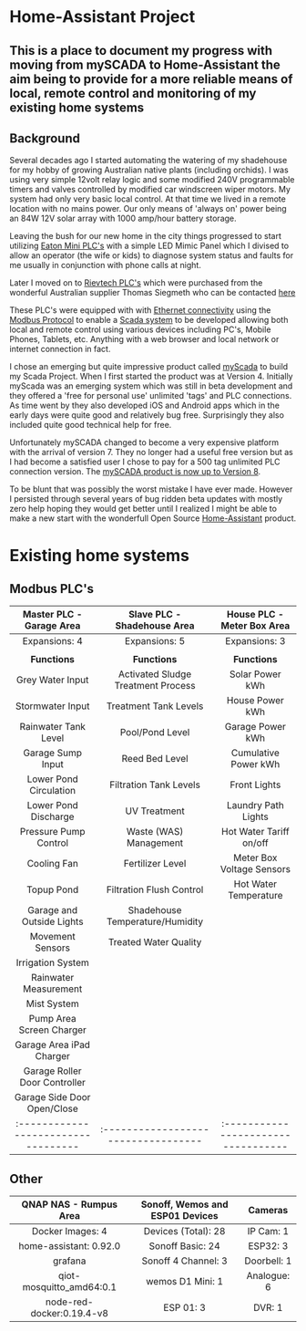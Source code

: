 # Home-Assistant Project

## This is a place to document my progress with moving from mySCADA to Home-Assistant the aim being to provide for a more reliable means of local, remote control and monitoring of my existing home systems

## Background

Several decades ago I started automating the watering of my shadehouse for my hobby of growing Australian native plants (including orchids). I was using very simple 12volt relay logic and some modified 240V programmable timers and valves controlled by modified car windscreen wiper motors. My system had only very basic local control. At that time we lived in a remote location with no mains power. Our only means of 'always on' power being an 84W 12V solar array with 1000 amp/hour battery storage.

Leaving the bush for our new home in the city things progressed to start utilizing [Eaton Mini PLC's](https://www.eaton.com/SEAsia/ProductsSolutions/Electrical/ProductsServices/AutomationControl/Automation/ModularProgrammableLogicControllers/index.htm)  with a simple LED Mimic Panel which I divised to allow an operator (the wife or kids) to diagnose system status and faults for me usually in conjunction with phone calls at night.

Later I moved on to [Rievtech PLC's](https://www.rievtech.com) which were purchased from the wonderful Australian supplier Thomas Siegmeth who can be contacted [here](http://www.xlogic.com.au/)

These PLC's were equipped with with [Ethernet connectivity](https://en.wikipedia.org/wiki/Ethernet) using the [Modbus Protocol](https://en.wikipedia.org/wiki/Modbus) to enable a [Scada system](https://en.wikipedia.org/wiki/SCADA) to be developed allowing both local and remote control using various devices including PC's, Mobile Phones, Tablets, etc. Anything with a web browser and local network or internet connection in fact.

I chose an emerging but quite impressive product called [myScada](https://www.myscada.org/en/) to build my Scada Project. When I first started the product was at Version 4. Initially myScada was an emerging system which was still in beta development and they offered a 'free for personal use' unlimited 'tags' and PLC connections. As time went by they also developed iOS and Android apps which in the early days were quite good and relatively bug free. Surprisingly they also included quite good technical help for free.

Unfortunately mySCADA changed to become a very expensive platform with the arrival of version 7. They no longer had a useful free version but as I had become a satisfied user I chose to pay for a 500 tag unlimited PLC connection version. The [mySCADA product is now up to Version 8](https://www.myscada.org/news/).

To be blunt that was possibly the worst mistake I have ever made. However I persisted through several years of bug ridden beta updates with mostly zero help hoping they would get better until I realized I might be able to make a new start with the wonderfull Open Source [Home-Assistant](https://www.home-assistant.io/) product.

# Existing home systems

## Modbus PLC's

|Master PLC - Garage Area           |Slave PLC - Shadehouse Area        |House PLC - Meter Box Area         |
|:---------------------------------:|:---------------------------------:|:---------------------------------:|
|Expansions: 4                      |Expansions: 5                      |Expansions: 3                      |
|                                   |                                   |                                   |
|**Functions**                      |**Functions**                      |**Functions**                      |
|Grey Water Input                   |Activated Sludge Treatment Process |Solar Power kWh                    |
|Stormwater Input                   |Treatment Tank Levels              |House Power kWh                    |
|Rainwater Tank Level               |Pool/Pond Level                    |Garage Power kWh                   |
|Garage Sump Input                  |Reed Bed Level                     |Cumulative Power kWh               |
|Lower Pond Circulation             |Filtration Tank Levels             |Front Lights                       |
|Lower Pond Discharge               |UV Treatment                       |Laundry Path Lights                |
|Pressure Pump Control              |Waste (WAS) Management             |Hot Water Tariff on/off            |
|Cooling Fan                        |Fertilizer Level                   |Meter Box Voltage Sensors          |
|Topup Pond                         |Filtration Flush Control           |Hot Water Temperature              |
|Garage and Outside Lights          |Shadehouse Temperature/Humidity    |                                   |
|Movement Sensors                   |Treated Water Quality              |                                   |
|Irrigation System                  |                                   |                                   |
|Rainwater Measurement              |                                   |                                   |
|Mist System                        |                                   |                                   |
|Pump Area Screen Charger           |                                   |                                   |
|Garage Area iPad Charger           |                                   |                                   |
|Garage Roller Door Controller      |                                   |                                   |
|Garage Side Door Open/Close        |                                   |                                   |
|:----------------------------------|:----------------------------------|:----------------------------------|

## Other

|QNAP NAS - Rumpus Area             |Sonoff, Wemos and ESP01 Devices    |Cameras                            |
|:---------------------------------:|:---------------------------------:|:---------------------------------:|
|Docker Images: 4                   |Devices (Total): 28                |IP Cam: 1                          |
|home-assistant: 0.92.0             |Sonoff Basic: 24                   |ESP32: 3                           |
|grafana                            |Sonoff 4 Channel: 3                |Doorbell: 1                        |
|qiot-mosquitto_amd64:0.1           |wemos D1 Mini: 1                   |Analogue: 6                        |
|node-red-docker:0.19.4-v8          |ESP 01: 3                          |DVR: 1                             |

